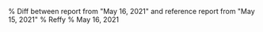 % Diff between report from "May 16, 2021" and reference report from "May 15, 2021"
% Reffy
% May 16, 2021

